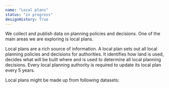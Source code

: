 ```yaml
---
name: "Local plans"
status: "in progress"
designHistory: True
---
```


We collect and publish data on planning policies and decisions. One of the main areas we are exploring is local plans.

Local plans are a rich source of information. A local plan sets out all local planning policies and decisions for authorities. It identifies how land is used, decides what will be built where and is used to determine all local planning decisions. Every local planning authority is required to update its local plan every 5 years.

Local plans might be made up from following datasets:
